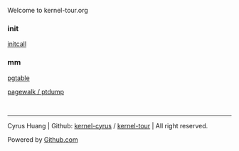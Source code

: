 Welcome to kernel-tour.org

### init

[initcall](init/initcall)

### mm

[pgtable](mm/pgtable)

[pagewalk / ptdump](mm/pagewalk)

<br>

---

Cyrus Huang \| Github: [kernel-cyrus](https://github.com/kernel-cyrus) / [kernel-tour](https://github.com/kernel-cyrus/kernel-tour) \| All right reserved.

Powered by [Github.com](https://github.com)
